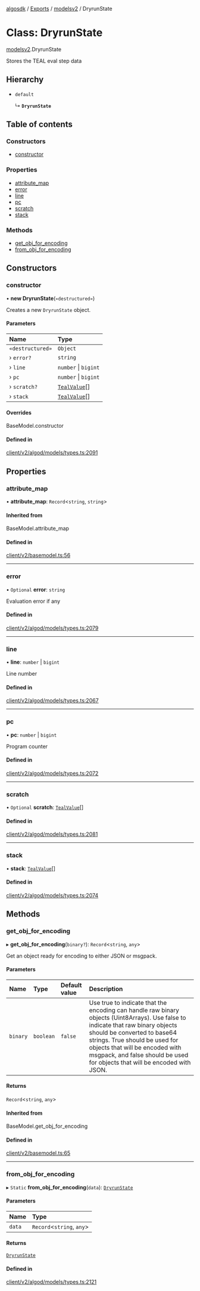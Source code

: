 [algosdk](../README.md) / [Exports](../modules.md) / [modelsv2](../modules/modelsv2.md) / DryrunState

# Class: DryrunState

[modelsv2](../modules/modelsv2.md).DryrunState

Stores the TEAL eval step data

## Hierarchy

- `default`

  ↳ **`DryrunState`**

## Table of contents

### Constructors

- [constructor](modelsv2.DryrunState.md#constructor)

### Properties

- [attribute\_map](modelsv2.DryrunState.md#attribute_map)
- [error](modelsv2.DryrunState.md#error)
- [line](modelsv2.DryrunState.md#line)
- [pc](modelsv2.DryrunState.md#pc)
- [scratch](modelsv2.DryrunState.md#scratch)
- [stack](modelsv2.DryrunState.md#stack)

### Methods

- [get\_obj\_for\_encoding](modelsv2.DryrunState.md#get_obj_for_encoding)
- [from\_obj\_for\_encoding](modelsv2.DryrunState.md#from_obj_for_encoding)

## Constructors

### constructor

• **new DryrunState**(`«destructured»`)

Creates a new `DryrunState` object.

#### Parameters

| Name | Type |
| :------ | :------ |
| `«destructured»` | `Object` |
| › `error?` | `string` |
| › `line` | `number` \| `bigint` |
| › `pc` | `number` \| `bigint` |
| › `scratch?` | [`TealValue`](modelsv2.TealValue.md)[] |
| › `stack` | [`TealValue`](modelsv2.TealValue.md)[] |

#### Overrides

BaseModel.constructor

#### Defined in

[client/v2/algod/models/types.ts:2091](https://github.com/algorand/js-algorand-sdk/blob/13a5d73/src/client/v2/algod/models/types.ts#L2091)

## Properties

### attribute\_map

• **attribute\_map**: `Record`<`string`, `string`\>

#### Inherited from

BaseModel.attribute\_map

#### Defined in

[client/v2/basemodel.ts:56](https://github.com/algorand/js-algorand-sdk/blob/13a5d73/src/client/v2/basemodel.ts#L56)

___

### error

• `Optional` **error**: `string`

Evaluation error if any

#### Defined in

[client/v2/algod/models/types.ts:2079](https://github.com/algorand/js-algorand-sdk/blob/13a5d73/src/client/v2/algod/models/types.ts#L2079)

___

### line

• **line**: `number` \| `bigint`

Line number

#### Defined in

[client/v2/algod/models/types.ts:2067](https://github.com/algorand/js-algorand-sdk/blob/13a5d73/src/client/v2/algod/models/types.ts#L2067)

___

### pc

• **pc**: `number` \| `bigint`

Program counter

#### Defined in

[client/v2/algod/models/types.ts:2072](https://github.com/algorand/js-algorand-sdk/blob/13a5d73/src/client/v2/algod/models/types.ts#L2072)

___

### scratch

• `Optional` **scratch**: [`TealValue`](modelsv2.TealValue.md)[]

#### Defined in

[client/v2/algod/models/types.ts:2081](https://github.com/algorand/js-algorand-sdk/blob/13a5d73/src/client/v2/algod/models/types.ts#L2081)

___

### stack

• **stack**: [`TealValue`](modelsv2.TealValue.md)[]

#### Defined in

[client/v2/algod/models/types.ts:2074](https://github.com/algorand/js-algorand-sdk/blob/13a5d73/src/client/v2/algod/models/types.ts#L2074)

## Methods

### get\_obj\_for\_encoding

▸ **get_obj_for_encoding**(`binary?`): `Record`<`string`, `any`\>

Get an object ready for encoding to either JSON or msgpack.

#### Parameters

| Name | Type | Default value | Description |
| :------ | :------ | :------ | :------ |
| `binary` | `boolean` | `false` | Use true to indicate that the encoding can handle raw binary objects (Uint8Arrays). Use false to indicate that raw binary objects should be converted to base64 strings. True should be used for objects that will be encoded with msgpack, and false should be used for objects that will be encoded with JSON. |

#### Returns

`Record`<`string`, `any`\>

#### Inherited from

BaseModel.get\_obj\_for\_encoding

#### Defined in

[client/v2/basemodel.ts:65](https://github.com/algorand/js-algorand-sdk/blob/13a5d73/src/client/v2/basemodel.ts#L65)

___

### from\_obj\_for\_encoding

▸ `Static` **from_obj_for_encoding**(`data`): [`DryrunState`](modelsv2.DryrunState.md)

#### Parameters

| Name | Type |
| :------ | :------ |
| `data` | `Record`<`string`, `any`\> |

#### Returns

[`DryrunState`](modelsv2.DryrunState.md)

#### Defined in

[client/v2/algod/models/types.ts:2121](https://github.com/algorand/js-algorand-sdk/blob/13a5d73/src/client/v2/algod/models/types.ts#L2121)
